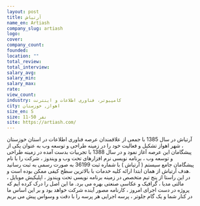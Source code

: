 ```yaml
---
layout: post
title: آرتیاش
name_en: Artiash
company_slug: artiash
logo: 
cover: 
company_count:
founded:
location: ""
total_review: 
total_interview: 
salary_avg: 
salary_min: 
salary_max: 
rate: 
view_count: 
industry: کامپیوتر، فناوری اطلاعات و اینترنت
city: اهواز, خوزستان
size_en: S
size: 11-50 نفر
site: https://artiash.com/
---
```


آرتیاش در سال 1385 با جمعی از علاقمندان عرصه فناوری اطلاعات در استان خوزستان ، شهر اهواز تشکیل و فعالیت خود را در زمینه طراحی و توسعه وب به عنوان یکی از پیشگامان این عرصه آغاز نمود و در سال 1388 با تجربیات بدست آمده در زمینه طراحی و توسعه وب ، برنامه نویسی نرم افزارهای تحت وب و ویندوز ، شرکت را با نام پیشگامان جامع سیستم ( آرتیاش ) با شماره ثبت 36199 به صورت رسمی به ثبت رسانید .هدف آرتیاش از همان ابتدا ارائه کلیه خدمات با بالاترین سطح کیفی ممکن بوده است و در این راستا از پنج تیم متخصص در زمینه برنامه نویسی تحت ویندوز ، اپلیکیش موبایل ، مالتی مدیا ، گرافیک و عکاسی صنعتی بهره می برد. ما این اصل را درک کرده ایم که پروژه در دست اجرای امروز ، کارنامه مصور آینده شرکت خواهد بود و بر این اساس ما در کنار شما و یک گام جلوتر ، پرسه اجرایی هر پرسه را با دقت و وسواس پیش می بریم
